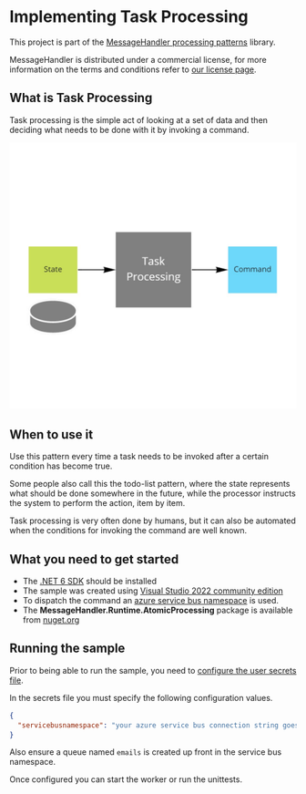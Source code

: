 # Implementing Task Processing

This project is part of the [MessageHandler processing patterns](https://www.messagehandler.net/patterns/) library.

MessageHandler is distributed under a commercial license, for more information on the terms and conditions refer to [our license page](https://www.messagehandler.net/license/).

## What is Task Processing

Task processing is the simple act of looking at a set of data and then deciding what needs to be done with it by invoking a command.

![Task Processing](./img/task-processing.jpg)

## When to use it

Use this pattern every time a task needs to be invoked after a certain condition has become true.

Some people also call this the todo-list pattern, where the state represents what should be done somewhere in the future, while the processor instructs the system to perform the action, item by item.

Task processing is very often done by humans, but it can also be automated when the conditions for invoking the command are well known.

## What you need to get started

- The [.NET 6 SDK](https://dotnet.microsoft.com/en-us/download) should be installed
- The sample was created using [Visual Studio 2022 community edition](https://visualstudio.microsoft.com/vs/)
- To dispatch the command an [azure service bus namespace](https://docs.microsoft.com/en-us/azure/service-bus-messaging/service-bus-create-namespace-portal) is used.
- The **MessageHandler.Runtime.AtomicProcessing** package is available from [nuget.org](https://www.nuget.org/packages/MessageHandler.Runtime.AtomicProcessing/)

## Running the sample

Prior to being able to run the sample, you need to [configure the user secrets file](https://docs.microsoft.com/en-us/aspnet/core/security/app-secrets?view=aspnetcore-6.0&tabs=windows#manage-user-secrets-with-visual-studio).

In the secrets file you must specify the following configuration values.

```JSON
{
  "servicebusnamespace": "your azure service bus connection string goes here"
}
```

Also ensure a queue named `emails` is created up front in the service bus namespace.

Once configured you can start the worker or run the unittests.

<!-- ## Designed with testing in mind

MessageHandler is intented to be test friendly.

This sample contains plenty of ideas on how to test a task processing without requiring a dependency on an actual servicebus namespace, and thus keep the tests fast.

- [Unit tests](/src/Tests/UnitTests): To test the actual logic in the task processing. Unit tests should make up the bulk of all tests in the system.
- [Component tests](/src/Tests/ComponentTests): To test the api used to expose the task processing.
- [Contract tests](/src/Tests/ContractTests): To verify that the test doubles used in the unit and component tests are behaving the same as an actual dependency would. Note: contract verification files are often shared between producers and consumers of the contract.

## How to implement it yourself

Check out [this how to guide](https://www.messagehandler.net/docs/guides/event-sourcing/task-processing/) to learn how to implement this pattern. -->